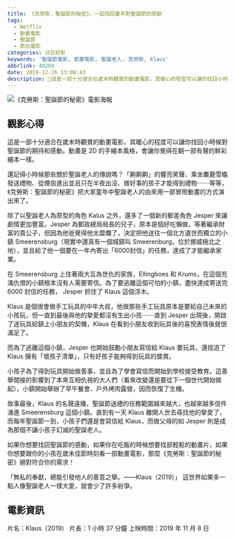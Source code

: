 ```yaml
---
title: 《克勞斯：聖誕節的秘密》，一起找回童年對聖誕節的感動
tags:
  - Netflix
  - 動畫電影
  - 聖誕節
  - 節日電影
categories: 日日好影
keywords: '聖誕節電影, 節慶電影, 聖誕老人, 克勞斯, klaus'
abbrlink: 40204
date: 2019-12-26 13:08:43
description: 這是一部十分適合在歲末時觀賞的動畫電影，其暖心的程度可以讓你找回小時候對聖誕節的期待和感動。動畫是 2D 的手繪本風格，會讓你覺得在翻一部有聲的鮮彩繪本一樣。還記得小時候那些關於聖誕老人的傳說嗎？「齁齁齁」的響亮笑聲、乘坐麋鹿雪橇發送禮物、從煙囪進出並且只在半夜出沒、做好事的孩子才能得到禮物⋯⋯等等，《克勞斯：聖誕節的秘密》把大家童年中聖誕老人的由來用一部冒險動畫的方式演出來了。
---
```


![《克勞斯：聖誕節的秘密》電影海報](https://res.cloudinary.com/larrynote/image/upload/v1577337168/larrynotepost/images82_wr21tz.jpg)

## 觀影心得
這是一部十分適合在歲末時觀賞的動畫電影，其暖心的程度可以讓你找回小時候對聖誕節的期待和感動。動畫是 2D 的手繪本風格，會讓你覺得在翻一部有聲的鮮彩繪本一樣。

還記得小時候那些關於聖誕老人的傳說嗎？「齁齁齁」的響亮笑聲、乘坐麋鹿雪橇發送禮物、從煙囪進出並且只在半夜出沒、做好事的孩子才能得到禮物⋯⋯等等，《克勞斯：聖誕節的秘密》把大家童年中聖誕老人的由來用一部冒險動畫的方式演出來了。

<!--more-->

除了以聖誕老人為原型的角色 Kalus 之外，還多了一個新的郵差角色 Jesper 來讓劇情更加豐富。Jesper 為郵政總局局長的兒子，原本是個好吃懶做，等著繼承財富的貴公子，但因為他爸覺得他太糜爛了，決定把他送往一個北方遺世而獨立的小鎮 Smeerensburg（現實中還真有一個城鎮叫 Smeerenburg，位於挪威極北之地），並且給了他一個要在一年內寄出「6000封信」的任務，達成了才能繼承家業。

在 Smeerensburg 上住著兩大互為世仇的家族，Ellingboes 和 Krums，在這個充滿仇恨的小鎮根本沒有人需要寄信。為了要逃離這個可怕的小鎮，盡快達成寄送完 6000 封信的任務， Jesper 抓住了 Klaus 這個浮木。

Klaus 是個很會做手工玩具的中年大叔，他做那些手工玩具原本是要給自己未來的小孩玩，但一直到最後與他的摯愛都沒有生出小孩⋯⋯直到 Jesper 出現後，開啟了送玩具給鎮上小朋友的契機，Klaus 在看到小朋友收到玩具後的喜悅表情後就很滿足了。

而為了逃離這個小鎮，Jesper 也開始鼓勵小朋友寫信給 Klaus 要玩具，還捏造了 Klaus 擁有「壞孩子清單」，只有好孩子能夠得到玩具的獎賞。

小孩子為了得到玩具開始做善事，並且為了學會寫信而開始到學校接受教育。這善舉間接的影響到了本來互相仇視的大人們（看來改變還是要從下一個世代開始做起），小鎮開始舉辦了早午餐會、戶外烤肉露營，因而恢復了生機。

故事最後，Klaus 的名聲遠播，聖誕節送禮的任務範圍越來越大，也越來越多信件湧進 Smeerensburg 這個小鎮。直到有一天 Klaus 離開人世去尋找他的摯愛了，而每年聖誕節一到，小孩子們還是會寫信給 Klaus，而做父母的如 Jesper 則是成為那個不讓小孩子幻滅的聖誕老人。

如果你想要找回聖誕節的感動，如果你在吃飯的時候想要找部輕鬆的動畫片，如果你想要跟你的小孩在歲末佳節時刻看一部動畫電影，那麼《克勞斯：聖誕節的秘密》絕對符合你的需求！

「無私的奉獻，總能引發他人的善意之舉。——Klaus（2019）」
這世界如果多一點人像聖誕老人一樣大愛，就會少了許多紛爭。

## 電影資訊
片名：Klaus（2019）
片長：1 小時 37 分鐘
上映時間：2019 年 11 月 8 日